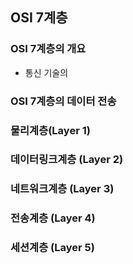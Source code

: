 ## OSI 7계층
### OSI 7계층의 개요
- 통신 기술의

### OSI 7계층의 데이터 전송

### 물리계층(Layer 1)

### 데이터링크계층 (Layer 2)

### 네트워크계층 (Layer 3)

### 전송계층 (Layer 4)

### 세션계층 (Layer 5)